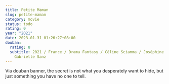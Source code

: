 ```yaml
---
title: Petite Maman
slug: petite-maman
category: movie
status: todo
rating: 0
year: "2021"
date: 2023-01-31 01:26:27+08:00
douban:
  rating: 8
  subtitle: 2021 / France / Drama Fantasy / Céline Sciamma / Joséphine Sanz,
    Gabrielle Sanz
---
```


Via douban banner, the secret is not what you desperately want to hide, but just something you have no one to tell.
